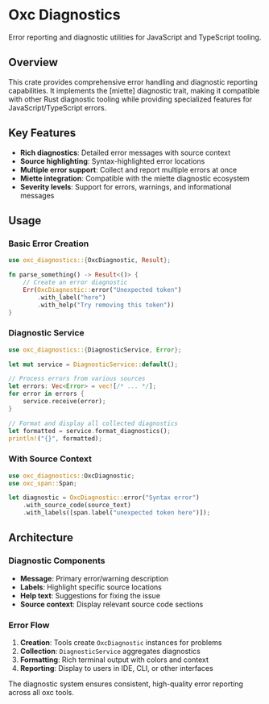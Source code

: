 # Oxc Diagnostics

Error reporting and diagnostic utilities for JavaScript and TypeScript tooling.

## Overview

This crate provides comprehensive error handling and diagnostic reporting capabilities. It implements the [miette] diagnostic trait, making it compatible with other Rust diagnostic tooling while providing specialized features for JavaScript/TypeScript errors.

## Key Features

- **Rich diagnostics**: Detailed error messages with source context
- **Source highlighting**: Syntax-highlighted error locations
- **Multiple error support**: Collect and report multiple errors at once
- **Miette integration**: Compatible with the miette diagnostic ecosystem
- **Severity levels**: Support for errors, warnings, and informational messages

## Usage

### Basic Error Creation

```rust
use oxc_diagnostics::{OxcDiagnostic, Result};

fn parse_something() -> Result<()> {
    // Create an error diagnostic
    Err(OxcDiagnostic::error("Unexpected token")
        .with_label("here")
        .with_help("Try removing this token"))
}
```

### Diagnostic Service

```rust
use oxc_diagnostics::{DiagnosticService, Error};

let mut service = DiagnosticService::default();

// Process errors from various sources
let errors: Vec<Error> = vec![/* ... */];
for error in errors {
    service.receive(error);
}

// Format and display all collected diagnostics
let formatted = service.format_diagnostics();
println!("{}", formatted);
```

### With Source Context

```rust
use oxc_diagnostics::OxcDiagnostic;
use oxc_span::Span;

let diagnostic = OxcDiagnostic::error("Syntax error")
    .with_source_code(source_text)
    .with_labels([span.label("unexpected token here")]);
```

## Architecture

### Diagnostic Components

- **Message**: Primary error/warning description
- **Labels**: Highlight specific source locations
- **Help text**: Suggestions for fixing the issue
- **Source context**: Display relevant source code sections

### Error Flow

1. **Creation**: Tools create `OxcDiagnostic` instances for problems
2. **Collection**: `DiagnosticService` aggregates diagnostics
3. **Formatting**: Rich terminal output with colors and context
4. **Reporting**: Display to users in IDE, CLI, or other interfaces

The diagnostic system ensures consistent, high-quality error reporting across all oxc tools.
